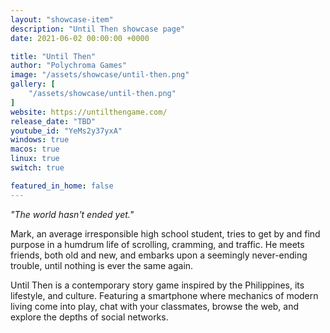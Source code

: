```yaml
---
layout: "showcase-item"
description: "Until Then showcase page"
date: 2021-06-02 00:00:00 +0000

title: "Until Then"
author: "Polychroma Games"
image: "/assets/showcase/until-then.png"
gallery: [
	"/assets/showcase/until-then.png"
]
website: https://untilthengame.com/
release_date: "TBD"
youtube_id: "YeMs2y37yxA"
windows: true
macos: true
linux: true
switch: true

featured_in_home: false
---
```


_"The world hasn't ended yet."_


Mark, an average irresponsible high school student, tries to get by and find purpose in a humdrum life of scrolling, cramming, and traffic. He meets friends, both old and new, and embarks upon a seemingly never-ending trouble, until nothing is ever the same again.

Until Then is a contemporary story game inspired by the Philippines, its lifestyle, and culture. Featuring a smartphone where mechanics of modern living come into play, chat with your classmates, browse the web, and explore the depths of social networks.